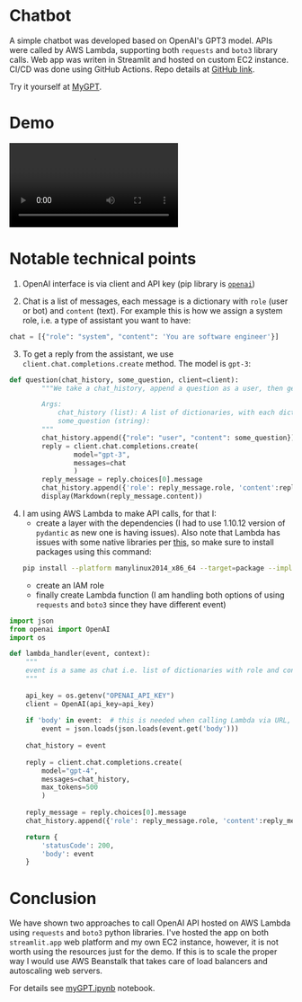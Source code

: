 # Chatbot

A simple chatbot was developed based on OpenAI's GPT3 model. APIs were called by AWS Lambda, supporting both `requests` and `boto3` library calls. Web app was writen in Streamlit and hosted on custom EC2 instance. CI/CD was done using GitHub Actions. Repo details at [GitHub link](https://github.com/nesaboz/chatbot/).

Try it yourself at <a href="https://nesaboz-chatbot-mygpt-cfgwpf.streamlit.app" target="_blank">MyGPT</a>.

# Demo 

![demo](demo_2x.m4v)

# Notable technical points

1. OpenAI interface is via client and API key (pip library is [`openai`](https://pypi.org/project/openai/))

2. Chat is a list of messages, each message is a dictionary with `role` (user or bot) and `content` (text). For example this is how we assign a system role, i.e. a type of assistant you want to have:

```python
chat = [{"role": "system", "content": 'You are software engineer'}]
```

3. To get a reply from the assistant, we use `client.chat.completions.create` method. The model is `gpt-3`:

```python
def question(chat_history, some_question, client=client):
        """We take a chat_history, append a question as a user, then get a reply from the assistant, and append that too

        Args:
            chat_history (list): A list of dictionaries, with each dictionary containing a role and content key
            some_question (string): 
        """
        chat_history.append({"role": "user", "content": some_question})
        reply = client.chat.completions.create(
                model="gpt-3",
                messages=chat
                )
        reply_message = reply.choices[0].message
        chat_history.append({'role': reply_message.role, 'content':reply_message.content})
        display(Markdown(reply_message.content))
```

4. I am using AWS Lambda to make API calls, for that I:
    - create a layer with the dependencies (I had to use 1.10.12 version of `pydantic` as new one is having issues). Also note that Lambda has issues with some native libraries per [this](https://docs.aws.amazon.com/lambda/latest/dg/python-package.html#python-package-native-libraries), so make sure to install packages using this command:
    ```bash
    pip install --platform manylinux2014_x86_64 --target=package --implementation cp --python-version 3.x --only-binary=:all: --upgrade <package_name> -t ./theEnvFolder/python
    ```
    - create an IAM role
    - finally create Lambda function (I am handling both options of using `requests` and `boto3` since they have different event)

```python
import json
from openai import OpenAI
import os

def lambda_handler(event, context):
    """
    event is a same as chat i.e. list of dictionaries with role and content (in a case when called via URL it is slightly different since it is embedded in the extra layer so we extract body first)
    """
    
    api_key = os.getenv("OPENAI_API_KEY")
    client = OpenAI(api_key=api_key)
        
    if 'body' in event:  # this is needed when calling Lambda via URL, since URL call and boto3 have different events
        event = json.loads(json.loads(event.get('body')))
        
    chat_history = event
        
    reply = client.chat.completions.create(
        model="gpt-4",
        messages=chat_history,
        max_tokens=500
        )
    
    reply_message = reply.choices[0].message
    chat_history.append({'role': reply_message.role, 'content':reply_message.content})

    return {
        'statusCode': 200,
        'body': event
    }
```

# Conclusion

We have shown two approaches to call OpenAI API hosted on AWS Lambda using `requests` and `boto3` python libraries. I've hosted the app on both `streamlit.app` web platform and my own EC2 instance, however, it is not worth using the resources just for the demo. If this is to scale the proper way I would use AWS Beanstalk that takes care of load balancers and autoscaling web servers.

For details see [myGPT.ipynb](https://github.com/nesaboz/chatbot/blob/main/myGPT.ipynb) notebook.